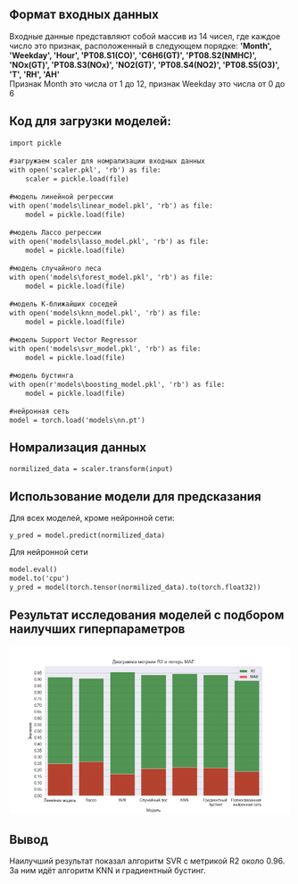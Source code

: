 ## Формат входных данных
Входные данные представляют собой массив из 14 чисел, где каждое число это признак, расположенный в следующем порядке:
**'Month', 'Weekday', 'Hour', 'PT08.S1(CO)', 'C6H6(GT)', 'PT08.S2(NMHC)', 'NOx(GT)', 'PT08.S3(NOx)', 'NO2(GT)', 'PT08.S4(NO2)', 'PT08.S5(O3)', 'T', 'RH', 'AH'** <br>
Признак Month это числа от 1 до 12, признак Weekday это числа от 0 до 6


## Код для загрузки моделей:

```
import pickle

#загружаем scaler для номрализации входных данных
with open('scaler.pkl', 'rb') as file:
    scaler = pickle.load(file)

#модель линейной регрессии
with open('models\linear_model.pkl', 'rb') as file:
    model = pickle.load(file)

#модель Лассо регрессии
with open('models\lasso_model.pkl', 'rb') as file:
    model = pickle.load(file)

#модель случайного леса
with open('models\forest_model.pkl', 'rb') as file:
    model = pickle.load(file)

#модель K-ближайших соседей
with open('models\knn_model.pkl', 'rb') as file:
    model = pickle.load(file)

#модель Support Vector Regressor
with open('models\svr_model.pkl', 'rb') as file:
    model = pickle.load(file)

#модель бустинга
with open(r'models\boosting_model.pkl', 'rb') as file:
    model = pickle.load(file)

#нейронная сеть
model = torch.load('models\nn.pt')
```
## Номрализация данных
```
normilized_data = scaler.transform(input)
```

## Использование модели для предсказания
Для всех моделей, кроме нейронной сети:
```
y_pred = model.predict(normilized_data)
```

Для нейронной сети
```
model.eval()
model.to('cpu')
y_pred = model(torch.tensor(normilized_data).to(torch.float32))
```
## Результат исследования моделей с подбором наилучших гиперпараметров
![Мое изображение](Диаграмма_метрки.png)

## Вывод
Наилучший результат показал алгоритм SVR с метрикой R2 около 0.96. За ним идёт алгоритм KNN и градиентный бустинг.
